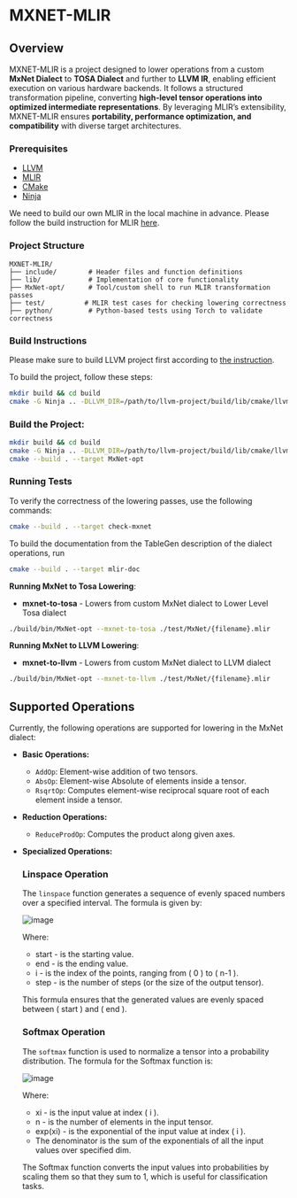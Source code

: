 
# MXNET-MLIR

## Overview
MXNET-MLIR is a project designed to lower operations from a custom **MxNet Dialect** to **TOSA Dialect** and further to **LLVM IR**, enabling efficient execution on various hardware backends. It follows a structured transformation pipeline, converting **high-level tensor operations into optimized intermediate representations**. By leveraging MLIR’s extensibility, MXNET-MLIR ensures **portability, performance optimization, and compatibility** with diverse target architectures.

### Prerequisites

* [LLVM](https://llvm.org/)
* [MLIR](https://mlir.llvm.org/)
* [CMake](https://cmake.org/)
* [Ninja](https://ninja-build.org/)

We need to build our own MLIR in the local machine in advance. Please follow the build instruction for MLIR [here](https://mlir.llvm.org/getting_started/). 

### Project Structure
```
MXNET-MLIR/
├── include/        # Header files and function definitions
├── lib/            # Implementation of core functionality
├── MxNet-opt/      # Tool/custom shell to run MLIR transformation passes
├── test/          # MLIR test cases for checking lowering correctness
├── python/         # Python-based tests using Torch to validate correctness
```

### Build Instructions

Please make sure to build LLVM project first according to [the instruction](https://mlir.llvm.org/getting_started/).

To build the project, follow these steps:

```bash
mkdir build && cd build
cmake -G Ninja .. -DLLVM_DIR=/path/to/llvm-project/build/lib/cmake/llvm -DMLIR_DIR=/path/to/llvm-project/build/lib/cmake/mlir
```

### Build the Project:
```bash
mkdir build && cd build
cmake -G Ninja .. -DLLVM_DIR=/path/to/llvm-project/build/lib/cmake/llvm -DMLIR_DIR=/path/to/llvm-project/build/lib/cmake/mlir
cmake --build . --target MxNet-opt
```
### Running Tests
To verify the correctness of the lowering passes, use the following commands:
```bash
cmake --build . --target check-mxnet
```
To build the documentation from the TableGen description of the dialect operations, run
```bash
cmake --build . --target mlir-doc
```
**Running MxNet to Tosa Lowering**:
 - **mxnet-to-tosa** - Lowers from custom MxNet dialect to Lower Level Tosa dialect
```bash
./build/bin/MxNet-opt --mxnet-to-tosa ./test/MxNet/{filename}.mlir
```
**Running MxNet to LLVM Lowering**:
 - **mxnet-to-llvm** - Lowers from custom MxNet dialect to LLVM dialect
```bash
./build/bin/MxNet-opt --mxnet-to-llvm ./test/MxNet/{filename}.mlir
```

## Supported Operations
Currently, the following operations are supported for lowering in the MxNet dialect:

- **Basic Operations:**
  - `AddOp`: Element-wise addition of two tensors.
  - `AbsOp`: Element-wise Absolute of elements inside a tensor.
  - `RsqrtOp`: Computes element-wise reciprocal square root of each element inside a tensor.

- **Reduction Operations:**
  - `ReduceProdOp`: Computes the product along given axes.

- **Specialized Operations:**

	### Linspace Operation
	
	The `linspace` function generates a sequence of evenly spaced numbers over a specified interval. The formula is given by:

	![image](https://github.com/user-attachments/assets/a1c06f34-6e7b-4dc2-8ff5-311cd369a965)
	
	Where:
	- start - is the starting value.
	- end - is the ending value.
	- i - is the index of the points, ranging from \( 0 \) to \( n-1 \).
	- step - is the number of steps (or the size of the output tensor).
	
	This formula ensures that the generated values are evenly spaced between \( start \) and \( end \).
	
	### Softmax Operation
	
	The `softmax` function is used to normalize a tensor into a probability distribution. The formula for the Softmax function is:

	![image](https://github.com/user-attachments/assets/187112cf-d94e-4122-b93b-c0c8aeb2fdff)
	
	Where:
	- xi - is the input value at index \( i \).
	- n - is the number of elements in the input tensor.
	- exp(xi) - is the exponential of the input value at index \( i \).
	- The denominator is the sum of the exponentials of all the input values over specified dim.
	
	The Softmax function converts the input values into probabilities by scaling them so that they sum to 1, which is useful for classification tasks.
